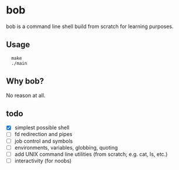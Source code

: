 # bob

bob is a command line shell build from scratch for learning purposes.

## Usage

```
  make
  ./main
```

## Why bob?

No reason at all.

## todo

- [x] simplest possible shell
- [ ] fd redirection and pipes
- [ ] job control and symbols
- [ ] environments, variables, globbing, quoting
- [ ] add UNIX command line utilities (from scratch; e.g. cat, ls, etc.)
- [ ] interactivity (for noobs)

